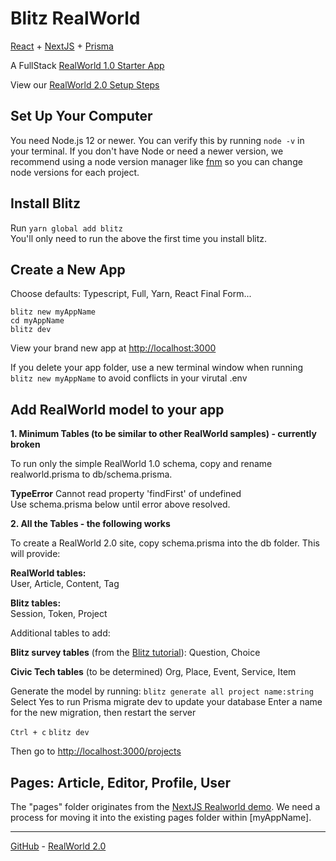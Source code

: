 # Blitz RealWorld

[React](https://reactjs.org) + [NextJS](https://nextjs.org) + [Prisma](https://www.prisma.io)  

A FullStack [RealWorld 1.0 Starter App](https://codebase.show/projects/realworld?category=fullstack)

View our [RealWorld 2.0 Setup Steps](#display=planning.md)

## Set Up Your Computer

You need Node.js 12 or newer. You can verify this by running `node -v` in your terminal. If you don't have Node or need a newer version, we recommend using a node version manager like [fnm](https://github.com/Schniz/fnm) so you can change node versions for each project.

## Install Blitz

Run `yarn global add blitz`  
You'll only need to run the above the first time you install blitz.

## Create a New App

Choose defaults: Typescript, Full, Yarn, React Final Form...

`blitz new myAppName`  
`cd myAppName`  
`blitz dev`  

View your brand new app at [http://localhost:3000](http://localhost:3000)

If you delete your app folder, use a new terminal window when running `blitz new myAppName` to avoid conflicts in your virutal .env


## Add RealWorld model to your app

**1. Minimum Tables (to be similar to other RealWorld samples) - currently broken**  

To run only the simple RealWorld 1.0 schema, copy and rename realworld.prisma to db/schema.prisma.
<!--
  realworld.prisma originated from [NestJS+Prisma sample](https://github.com/lujakob/nestjs-realworld-example-app/blob/prisma/prisma/schema.prisma), with "mysql" changed to "sqlite".  
  Changed to hashedPassword and added name
-->

**TypeError**  Cannot read property 'findFirst' of undefined  
Use schema.prisma below until error above resolved.

**2. All the Tables - the following works**

To create a RealWorld 2.0 site, copy schema.prisma into the db folder. This will provide:

**RealWorld tables:**  
User, Article, Content, Tag

**Blitz tables:**  
Session, Token, Project

Additional tables to add:

**Blitz survey tables** (from the [Blitz tutorial](https://blitzjs.com/docs/tutorial)): 
Question, Choice

**Civic Tech tables** (to be determined)
Org, Place, Event, Service, Item


Generate the model by running:
`blitz generate all project name:string`
Select Yes to run Prisma migrate dev to update your database
Enter a name for the new migration, then restart the server

`Ctrl + c`
`blitz dev`

Then go to [http://localhost:3000/projects](http://localhost:3000/projects)

## Pages: Article, Editor, Profile, User
The "pages" folder originates from the [NextJS Realworld demo](https://github.com/cirosantilli/node-express-sequelize-nextjs-realworld-example-app/tree/next/pages). We need a process for moving it into the existing pages folder within [myAppName].



---

[GitHub](https://github.com/blitz-js/blitz-realworld-example) - [RealWorld 2.0](#display=planning.md)
